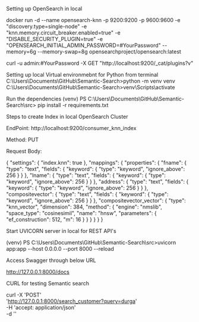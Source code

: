 Setting up OpenSearch in local


docker run -d --name opensearch-knn -p 9200:9200 -p 9600:9600 -e "discovery.type=single-node" -e "knn.memory.circuit_breaker.enabled=true" -e "DISABLE_SECURITY_PLUGIN=true" -e "OPENSEARCH_INITIAL_ADMIN_PASSWORD=#YourPassword" --memory=6g --memory-swap=8g opensearchproject/opensearch:latest

curl -u admin:#YourPassword -X GET "http://localhost:9200/_cat/plugins?v"

Setting up local Virtual environmebnt for Python from terminal
C:\Users\Documents\GitHub\Semantic-Search>python -m venv venv
C:\Users\Documents\GitHub\Semantic-Search>venv\Scripts\activate 

Run the dependencies
(venv) PS C:\Users\Documents\GitHub\Semantic-Search\src> pip install -r requirements.txt


Steps to create Index in local OpenSearch Cluster

EndPoint: http://localhost:9200/consumer_knn_index

Method: PUT

Request Body:

{
  "settings": {
    "index.knn": true
  },
  "mappings": {
    "properties": {
      "fname": {
        "type": "text",
        "fields": {
          "keyword": {
            "type": "keyword",
            "ignore_above": 256
          }
        }
      },
      "lname": {
        "type": "text",
        "fields": {
          "keyword": {
            "type": "keyword",
            "ignore_above": 256
          }
        }
      },
      "address": {
        "type": "text",
        "fields": {
          "keyword": {
            "type": "keyword",
            "ignore_above": 256
          }
        }
      },
      "compositevector": {
        "type": "text",
        "fields": {
          "keyword": {
            "type": "keyword",
            "ignore_above": 256
          }
        }
      },
      "compositevector_vector": {
        "type": "knn_vector",
        "dimension": 384,
        "method": {
          "engine": "nmslib",
          "space_type": "cosinesimil",
          "name": "hnsw",
          "parameters": {
            "ef_construction": 512,
            "m": 16
          }
        }
      }
    }
  }
}

Start UVICORN server in local for REST API's

(venv) PS C:\Users\Documents\GitHub\Semantic-Search\src>uvicorn app:app --host 0.0.0.0 --port 8000 --reload

Access Swagger through below URL

http://127.0.0.1:8000/docs

CURL for testing Semantic search

curl -X 'POST' \
  'http://127.0.0.1:8000/search_customer?query=durga' \
  -H 'accept: application/json' \
  -d ''

